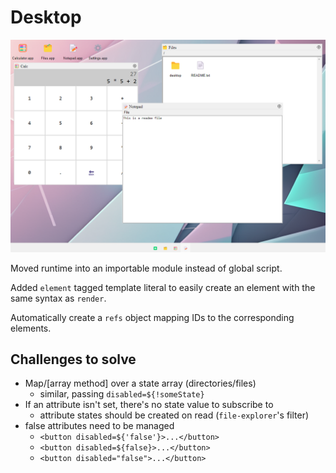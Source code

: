 # Desktop

![screenshot of desktop app](../images/screenshot-desktop.png)

Moved runtime into an importable module instead of global script.

Added `element` tagged template literal to easily create an element with the same syntax as `render`.

Automatically create a `refs` object mapping IDs to the corresponding elements.

## Challenges to solve

* Map/[array method] over a state array (directories/files)
  * similar, passing `disabled=${!someState}`
* If an attribute isn't set, there's no state value to subscribe to
  * attribute states should be created on read (`file-explorer`'s filter)
* false attributes need to be managed
  * `<button disabled=${'false'}>...</button>`
  * `<button disabled=${false}>...</button>`
  * `<button disabled="false">...</button>`
